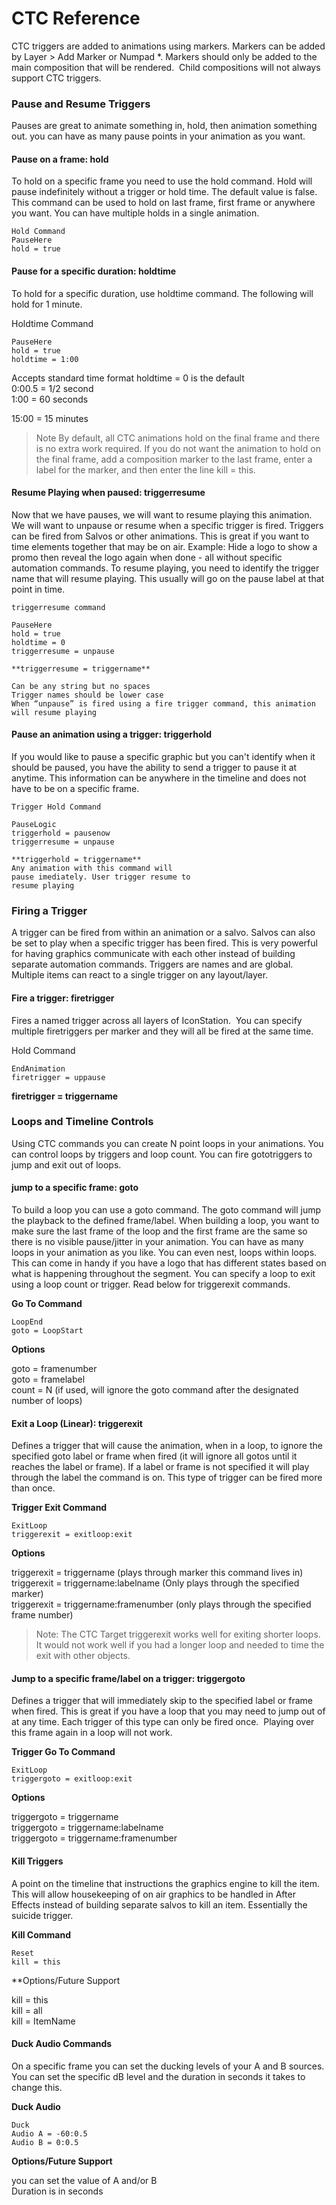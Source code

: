 <!--
Title : 2093970347_ctc_cheat_sheet_reference

- Created : 2022-01-04 08:21
- Updated :
- Author : James Rivers
- Written against (version):
- Sources :
- Author Notes :
- Tags : [!versio_graphics_moc](../../!versio_graphics_moc.md)
-->

# CTC Reference
CTC triggers are added to animations using markers. Markers can be added by Layer > Add Marker or Numpad *. Markers should only be added to the main composition that will be rendered.  Child compositions will not always support CTC triggers.

### Pause and Resume Triggers
Pauses are great to animate something in, hold, then animation something out. you can have as many pause points in your animation as you want.

#### Pause on a frame: hold
To hold on a specific frame you need to use the hold command. Hold will pause indefinitely without a trigger or hold time. The default value is false. This command can be used to hold on last frame, first frame or anywhere you want. You can have multiple holds in a single animation.

```
Hold Command
PauseHere  
hold = true
```


#### Pause for a specific duration: holdtime
To hold for a specific duration, use holdtime command. The following will hold for 1 minute.

Holdtime Command

```
PauseHere  
hold = true  
holdtime = 1:00 
```
Accepts standard time format
holdtime = 0 is the default  
0:00.5 = 1/2 second  
1:00 = 60 seconds

15:00 = 15 minutes

> Note   By default, all CTC animations hold on the final frame and there is no extra work required.  If you do not want the animation to hold on the final frame, add a composition marker to the last frame, enter a label for the marker, and then enter the line kill = this.

#### Resume Playing when paused: triggerresume
Now that we have pauses, we will want to resume playing this animation. We will want to unpause or resume when a specific trigger is fired. Triggers can be fired from Salvos or other animations. This is great if you want to time elements together that may be on air. Example: Hide a logo to show a promo then reveal the logo again when done - all without specific automation commands. To resume playing, you need to identify the trigger name that will resume playing. This usually will go on the pause label at that point in time.

```
triggerresume command

PauseHere  
hold = true  
holdtime = 0  
triggerresume = unpause

**triggerresume = triggername**

Can be any string but no spaces  
Trigger names should be lower case  
When “unpause” is fired using a fire trigger command, this animation will resume playing

```

#### Pause an animation using a trigger: triggerhold
If you would like to pause a specific graphic but you can't identify when it should be paused, you have the ability to send a trigger to pause it at anytime. This information can be anywhere in the timeline and does not have to be on a specific frame.

```
Trigger Hold Command

PauseLogic  
triggerhold = pausenow  
triggerresume = unpause

**triggerhold = triggername**  
Any animation with this command will  
pause imediately. User trigger resume to  
resume playing

```

### Firing a Trigger
A trigger can be fired from within an animation or a salvo. Salvos can also be set to play when a specific trigger has been fired. This is very powerful for having graphics communicate with each other instead of building separate automation commands. Triggers are names and are global. Multiple items can react to a single trigger on any layout/layer.

#### Fire a trigger: firetrigger
Fires a named trigger across all layers of IconStation.  You can specify multiple firetriggers per marker and they will all be fired at the same time.

Hold Command
```
EndAnimation  
firetrigger = uppause
```

**firetrigger = triggername**


### Loops and Timeline Controls
Using CTC commands you can create N point loops in your animations. You can control loops by triggers and loop count. You can fire gototriggers to jump and exit out of loops.

#### jump to a specific frame: goto

To build a loop you can use a goto command. The goto command will jump the playback to the defined frame/label. When building a loop, you want to make sure the last frame of the loop and the first frame are the same so there is no visible pause/jitter in your animation. You can have as many loops in your animation as you like. You can even nest, loops within loops. This can come in handy if you have a logo that has different states based on what is happening throughout the segment. You can specify a loop to exit using a loop count or trigger. Read below for triggerexit commands.

**Go To Command**

```
LoopEnd  
goto = LoopStart
```

**Options**

goto = framenumber  
goto = framelabel  
count = N (if used, will ignore the goto command after the designated number of loops)


#### Exit a Loop (Linear): triggerexit

Defines a trigger that will cause the animation, when in a loop, to ignore the specified goto label or frame when fired (it will ignore all gotos until it reaches the label or frame). If a label or frame is not specified it will play through the label the command is on. This type of trigger can be fired more than once.

**Trigger Exit Command**

```
ExitLoop  
triggerexit = exitloop:exit
```

**Options**

triggerexit = triggername (plays through marker this command lives in)  
triggerexit = triggername:labelname (Only plays through the specified marker)  
triggerexit = triggername:framenumber (only plays through the specified frame number)


> Note: The CTC Target triggerexit works well for exiting shorter loops. It would not work well if you had a longer loop and needed to time the exit with other objects.

#### Jump to a specific frame/label on a trigger: triggergoto

Defines a trigger that will immediately skip to the specified label or frame when fired. This is great if you have a loop that you may need to jump out of at any time. Each trigger of this type can only be fired once.  Playing over this frame again in a loop will not work.

**Trigger Go To Command**

```
ExitLoop  
triggergoto = exitloop:exit
```

**Options**

triggergoto = triggername  
triggergoto = triggername:labelname  
triggergoto = triggername:framenumber


#### Kill Triggers

A point on the timeline that instructions the graphics engine to kill the item. This will allow housekeeping of on air graphics to be handled in After Effects instead of building separate salvos to kill an item. Essentially the suicide trigger.

**Kill Command**
```
Reset  
kill = this 
```

**Options/Future Support  

kill = this  
kill = all  
kill = ItemName

#### Duck Audio Commands

On a specific frame you can set the ducking levels of your A and B sources. You can set the specific dB level and the duration in seconds it takes to change this.    

**Duck Audio**
```
Duck  
Audio A = -60:0.5  
Audio B = 0:0.5
```

**Options/Future Support**

you can set the value of A and/or B  
Duration is in seconds
